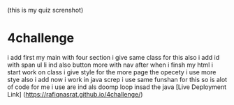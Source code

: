 (this is my quiz screnshot)
# 4challenge
i add first my main with four section
i give same class for this 
also i add id with span ul li ind also button more with nav
after when i finsh my html i start work on class
i give style 
for the more page the opecety i use 
more stye also i add now i work in java screp
i use same funshan for this so is alot of code for me 
i use are ind als doomp loop insad the java
[Live Deployment Link] (https://rafiqnasrat.github.io/4challenge/)
